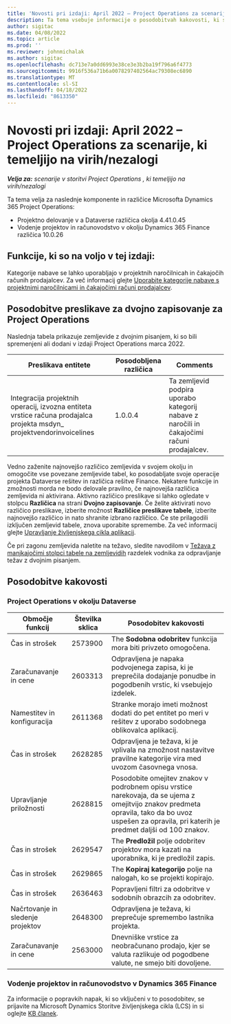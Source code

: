 ```yaml
---
title: 'Novosti pri izdaji: April 2022 – Project Operations za scenarije, ki temeljijo na virih/nezalogi'
description: Ta tema vsebuje informacije o posodobitvah kakovosti, ki so na voljo v izdaji Microsofta aprila 2022 Dynamics 365 Project Operations za scenarije, ki temeljijo na virih/brez zalog.
author: sigitac
ms.date: 04/08/2022
ms.topic: article
ms.prod: ''
ms.reviewer: johnmichalak
ms.author: sigitac
ms.openlocfilehash: dc713e7a0dd6993e38ce3e3b2ba19f796a6f4773
ms.sourcegitcommit: 9916f536a71b6a0078297402564ac79308ec6890
ms.translationtype: MT
ms.contentlocale: sl-SI
ms.lasthandoff: 04/18/2022
ms.locfileid: "8613350"
---
```

# <a name="whats-new-april-2022---project-operations-for-resourcenon-stocked-based-scenarios"></a>Novosti pri izdaji: April 2022 – Project Operations za scenarije, ki temeljijo na virih/nezalogi

_**Velja za:** scenarije v storitvi Project Operations , ki temeljijo na virih/nezalogi_

Ta tema velja za naslednje komponente in različice Microsofta Dynamics 365 Project Operations:

- Projektno delovanje v a Dataverse različica okolja 4.41.0.45
- Vodenje projektov in računovodstvo v okolju Dynamics 365 Finance različica 10.0.26

## <a name="features-included-in-this-release"></a>Funkcije, ki so na voljo v tej izdaji:

Kategorije nabave se lahko uporabljajo v projektnih naročilnicah in čakajočih računih prodajalcev. Za več informacij glejte [Uporabite kategorije nabave s projektnimi naročilnicami in čakajočimi računi prodajalcev](configure-procurement-categories.md).

## <a name="project-operations-dual-write-maps-updates"></a>Posodobitve preslikave za dvojno zapisovanje za Project Operations

Naslednja tabela prikazuje zemljevide z dvojnim pisanjem, ki so bili spremenjeni ali dodani v izdaji Project Operations marca 2022.

| Preslikava entitete | Posodobljena različica | Comments |
| -------------- | ------------------- | ------------|
| Integracija projektnih operacij, izvozna entiteta vrstice računa prodajalca projekta msdyn\_ projektvendorinvoicelines | 1.0.0.4 | Ta zemljevid podpira uporabo kategorij nabave z naročili in čakajočimi računi prodajalcev. |

Vedno zaženite najnovejšo različico zemljevida v svojem okolju in omogočite vse povezane zemljevide tabel, ko posodabljate svoje operacije projekta Dataverse rešitev in različica rešitve Finance. Nekatere funkcije in zmožnosti morda ne bodo delovale pravilno, če najnovejša različica zemljevida ni aktivirana. Aktivno različico preslikave si lahko ogledate v stolpcu **Različica** na strani **Dvojno zapisovanje**. Če želite aktivirati novo različico preslikave, izberite možnost **Različice preslikave tabele**, izberite najnovejšo različico in nato shranite izbrano različico. Če ste prilagodili izključen zemljevid tabele, znova uporabite spremembe. Za več informacij glejte [Upravljanje življenjskega cikla aplikacij](/dynamics365/fin-ops-core/dev-itpro/data-entities/dual-write/app-lifecycle-management).

Če pri zagonu zemljevida naletite na težavo, sledite navodilom v [Težava z manjkajočimi stolpci tabele na zemljevidih](/dynamics365/fin-ops-core/dev-itpro/data-entities/dual-write/dual-write-troubleshooting-finops-upgrades#missing-table-columns-issue-on-maps) razdelek vodnika za odpravljanje težav z dvojnim pisanjem.

## <a name="quality-updates"></a>Posodobitve kakovosti

### <a name="project-operations-on-dataverse"></a>Project Operations v okolju Dataverse

| Območje funkcij | Številka sklica | Posodobitev kakovosti |
| ------------ | ---------------- | -------------- |
| Čas in strošek | 2573900 | The **Sodobna odobritev** funkcija mora biti privzeto omogočena. |
| Zaračunavanje in cene | 2603313 | Odpravljena je napaka podvojenega zapisa, ki je preprečila dodajanje ponudbe in pogodbenih vrstic, ki vsebujejo izdelek. |
| Namestitev in konfiguracija | 2611368 | Stranke morajo imeti možnost dodati do pet entitet po meri v rešitev z uporabo sodobnega oblikovalca aplikacij. |
| Čas in strošek | 2628285 | Odpravljena je težava, ki je vplivala na zmožnost nastavitve pravilne kategorije vira med uvozom časovnega vnosa. |
| Upravljanje priložnosti| 2628815 | Posodobite omejitev znakov v podrobnem opisu vrstice narekovaja, da se ujema z omejitvijo znakov predmeta opravila, tako da bo uvoz uspešen za opravila, pri katerih je predmet daljši od 100 znakov. |
| Čas in strošek| 2629547 | The **Predložil** polje odobritev projektov mora kazati na uporabnika, ki je predložil zapis. |
| Čas in strošek| 2629865 | The **Kopiraj kategorijo** polje na nalogah, ko se projekti kopirajo. |
| Čas in strošek| 2636463 | Popravljeni filtri za odobritve v sodobnih obrazcih za odobritev. |
| Načrtovanje in sledenje projektov | 2648300 | Odpravljena je težava, ki preprečuje spremembo lastnika projekta. |
| Zaračunavanje in cene | 2563000 | Dnevniške vrstice za neobračunano prodajo, kjer se valuta razlikuje od pogodbene valute, ne smejo biti dovoljene. |

### <a name="project-management-and-accounting-in-dynamics-365-finance"></a>Vodenje projektov in računovodstvo v Dynamics 365 Finance

Za informacije o popravkih napak, ki so vključeni v to posodobitev, se prijavite na Microsoft Dynamics Storitve življenjskega cikla (LCS) in si oglejte [KB članek](https://fix.lcs.dynamics.com/Issue/Details?bugId=662864).
